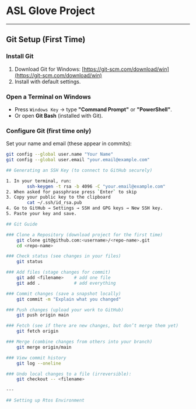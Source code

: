 # ASL Glove Project  


---
## Git Setup (First Time)  

### Install Git  
1. Download Git for Windows: [https://git-scm.com/download/win](https://git-scm.com/download/win)  
2. Install with default settings.  

### Open a Terminal on Windows  
- Press `Windows Key` → type **"Command Prompt"** or **"PowerShell"**.  
- Or open **Git Bash** (installed with Git).  

### Configure Git (first time only)  
Set your name and email (these appear in commits):  
```bash
git config --global user.name "Your Name"
git config --global user.email "your.email@example.com"

## Generating an SSH Key (to connect to GitHub securely)

1. In your terminal, run:
        ssh-keygen -t rsa -b 4096 -C "your.email@example.com"
2. When asked for passphrase press `Enter` to skip
3. Copy your public key to the clipboard
        cat ~/.ssh/id_rsa.pub
4. Go to GitHub → Settings → SSH and GPG keys → New SSH key.
5. Paste your key and save.

## Git Guide

### Clone a Repository (download project for the first time)
    git clone git@github.com:<username>/<repo-name>.git
    cd <repo-name>

### Check status (see changes in your files)
    git status

### Add files (stage changes for commit)
    git add <filename>    # add one file
    git add .             # add everything

### Commit changes (save a snapshot locally)
    git commit -m "Explain what you changed"

### Push changes (upload your work to GitHub)
    git push origin main

### Fetch (see if there are new changes, but don’t merge them yet)
    git fetch origin

### Merge (combine changes from others into your branch)
    git merge origin/main

### View commit history
    git log --oneline

### Undo local changes to a file (irreversible):
    git checkout -- <filename>

--- 

## Setting up Rtos Environment 






